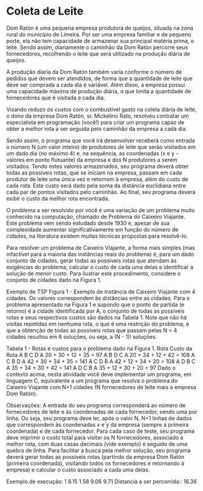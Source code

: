 # Coleta de Leite
Dom Ratón é uma pequena empresa produtora de queijos, situada na zona rural do município de Limeira. Por ser uma empresa familiar e de pequeno porte, ela não tem capacidade de armazenar sua principal matéria prima, o leite. Sendo assim, diariamente o caminhão da Dom Ratón percorre seus fornecedores, recolhendo o leite que será utilizado na produção diária de queijos.

A produção diária da Dom Ratón também varia conforme o número de pedidos que devem ser atendidos, de forma que a quantidade de leite que deve ser comprada a cada dia é variável. Além disso, a empresa possui uma capacidade máxima de produção diária, o que limita a quantidade de fornecedores que é visitada a cada dia.

Visando reduzir os custos com o combustível gasto na coleta diária de leite, o dono da empresa Dom Ratón, sr. Mickelino Rato, resolveu contratar um especialista em programação (você!) para criar um programa capaz de obter a melhor rota a ser seguida pelo caminhão da empresa a cada dia.

Sendo assim, o programa que você irá desenvolver receberá como entrada o número N (um valor inteiro) de produtores de leite que serão visitados em um dado dia (no máximo 4) e, na sequência, as coordenadas (x e y - valores em ponto flutuante) da empresa e dos N produtores a serem visitados. Tendo estes valores armazenados, seu programa deverá obter todas as possíveis rotas, que se iniciam na empresa, passam em cada produtor de leite uma única vez e retornem à empresa, além do custo de cada rota. Este custo será dado pela soma da distância euclidiana entre cada par de pontos visitados pelo caminhão. Ao final, seu programa deverá exibir o custo da melhor rota encontrada.

O problema a ser resolvido por você é uma variação de um problema muito conhecido na computação, chamado de Problema do Caixeiro Viajante. Este problema vem sendo estudado desde 1930 e, apesar de sua complexidade aumentar significativamente em função do número de cidades, na literatura existem muitas técnicas propostas para resolvê-lo.

Para resolver um problema de Caixeiro Viajante, a forma mais simples (mas infactível para a maioria das instâncias reais do problema) é, para um dado conjunto de cidades, gerar todas as possíveis rotas que atendam às exigências do problema, calcular o custo de cada uma delas e identificar a solução de menor custo. Para ilustrar este procedimento, considere o conjunto de cidades dado na Figura 1.

Exemplo de TSP
Figura 1 - Exemplo de instância de Caixeiro Viajante com 4 cidades. Os valores correspondem às distâncias entre as cidades.
Para o problema apresentado na Figura 1 e supondo que o ponto de partida (e retorno) é a cidade identificada por A, o conjunto de todas as possíveis rotas e seus respectivos custos são dados na Tabela 1. Note que não há visitas repetidas em nenhuma rota, o que é uma restrição do problema, e que a obtenção de todas as possíveis rotas que passam pelas N = 4 cidades resultou em 6 soluções, ou seja, a (N - 1)! soluções.

Tabela 1 - Rotas e custos para o problema dado na Figura 1.
Rota	Custo da Rota
A B C D A	20 + 30 + 12 + 35 = 97
A B D C A	20 + 34 + 12 + 42 = 108
A C B D A	42 + 30 + 34 + 35 = 141
A C D B A	42 + 12 + 34 + 20 = 108
A D B C A	35 + 34 + 30 + 42 = 141
A D C B A	35 + 12 + 30 + 20 = 97
Dado o contexto acima, nesta atividade você deve implementar um programa, em linguagem C, equivalente a um programa que resolva o problema do Caixeiro Viajante com N+1 cidades (N fornecedores de leite mais a empresa Dom Ratón).


Observações:
A entrada do seu programa corresponderá ao número de fornecedores de leite e às coordenadas de cada fornecedor, sendo uma por linha. Ou seja, seu programa deve ler, após o valor N, N+1 linhas de dados que correspondem às coordenadas x e y da empresa (sempre a primeira coordenada) e de cada fornecedor.
Para cada caso de teste, seu programa deve imprimir o custo total para visitar os N fornecedores, associado à melhor rota, com duas casas decimais (vide exemplo) e seguido de uma quebra de linha.
Para facilitar a busca pela melhor solução, seu programa deverá gerar todas as possíveis rotas (partindo da empresa Dom Ratón (primeira coordenada), visitando todos os fornecedores e retornando à empresa) e calcular o custo associado a cada uma delas.

Exemplo de execução:
1
8.15	1.58
9.06	9.71
Distancia a ser percorrida:: 16.36
